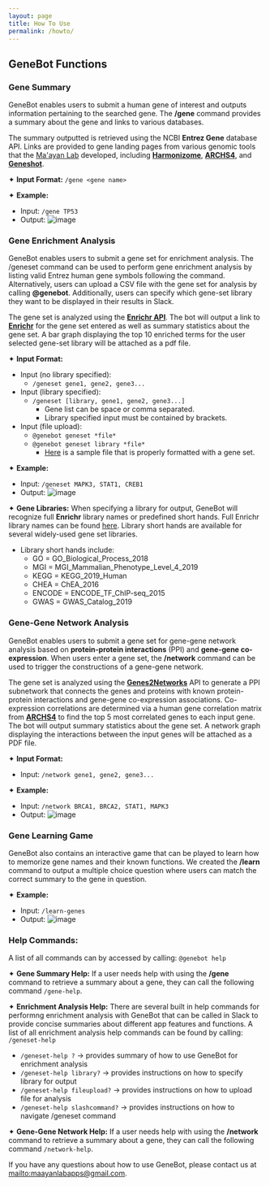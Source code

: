 ```yaml
---
layout: page
title: How To Use
permalink: /howto/
---
```


## GeneBot Functions

### Gene Summary 
GeneBot enables users to submit a human gene of interest and outputs information pertaining to the searched gene. The **/gene** command provides a summary about the gene and links to various databases. 

The summary outputted is retrieved using the NCBI **Entrez Gene** database API. Links are provided to gene landing pages from various genomic tools that the [Ma'ayan Lab](https://labs.icahn.mssm.edu/maayanlab/) developed, including [**Harmonizome**](https://amp.pharm.mssm.edu/Harmonizome/), [**ARCHS4**](https://amp.pharm.mssm.edu/archs4/), and [**Geneshot**](https://amp.pharm.mssm.edu/geneshot/). 

✦ **Input Format:** `/gene <gene name>`

✦ **Example:** 
- Input: `/gene TP53`
- Output: 
![image](assets/images/summary_output.png)

### Gene Enrichment Analysis
GeneBot enables users to submit a gene set for enrichment analysis. The /geneset command can be used to perform gene enrichment analysis by listing valid Entrez human gene symbols following the command. Alternatively, users can upload a CSV file with the gene set for analysis by calling **@genebot**. Additionally, users can specify which gene-set library they want to be displayed in their results in Slack.

The gene set is analyzed using the [**Enrichr API**](https://amp.pharm.mssm.edu/Enrichr/help#api). The bot will output a link to [**Enrichr**](https://amp.pharm.mssm.edu/Enrichr/) for the gene set entered as well as summary statistics about the gene set. A bar graph displaying the top 10 enriched terms for the user selected gene-set library will be attached as a pdf file. 

✦ **Input Format:** 
- Input (no library specified): 
    - `/geneset gene1, gene2, gene3... ` 
- Input (library specified): 
    - `/geneset [library, gene1, gene2, gene3...] ` 
        - Gene list can be space or comma separated.
        - Library specified input must be contained by brackets.
- Input (file upload): 
    - `@genebot geneset *file*` 
    - `@genebot geneset library *file*` 
        - [Here](/samplegenes.csv) is a sample file that is properly formatted with a gene set. 

✦ **Example:** 
- Input: `/geneset MAPK3, STAT1, CREB1`
- Output: 
![image](assets/images/enrichment_output.png)

✦ **Gene Libraries:**
When specifying a library for output, GeneBot will recognize full **Enrichr** library names or predefined short hands. Full Enrichr library names can be found [here](https://amp.pharm.mssm.edu/Enrichr/#stats). Library short hands are available for several widely-used gene set libraries.
- Library short hands include:
    - GO = GO_Biological_Process_2018
    - MGI = MGI_Mammalian_Phenotype_Level_4_2019
    - KEGG = KEGG_2019_Human
    - CHEA = ChEA_2016
    - ENCODE = ENCODE_TF_ChIP-seq_2015
    - GWAS = GWAS_Catalog_2019

### Gene-Gene Network Analysis
GeneBot enables users to submit a gene set for gene-gene network analysis based on **protein-protein interactions** (PPI) and **gene-gene co-expression**. When users enter a gene set, the **/network** command can be used to trigger the constructions of a gene-gene network.

The gene set is analyzed using the [**Genes2Networks**](https://amp.pharm.mssm.edu/G2N/) API to generate a PPI subnetwork that connects the genes and proteins with known protein-protein interactions and gene-gene co-expression associations. Co-expression correlations are determined via a human gene correlation matrix from [**ARCHS4**](https://amp.pharm.mssm.edu/archs4/) to find the top 5 most correlated genes to each input gene. The bot will output summary statistics about the gene set. A network graph displaying the interactions between the input genes will be attached as a PDF file. 

✦ **Input Format:** 
- Input: `/network gene1, gene2, gene3... ` 

✦ **Example:** 
- Input: `/network BRCA1, BRCA2, STAT1, MAPK3`
- Output: 
![image](assets/images/network_output.png)

### Gene Learning Game
GeneBot also contains an interactive game that can be played to learn how to memorize gene names and their known functions. We created the **/learn** command to output a multiple choice question where users can match the correct summary to the gene in question. 

✦ **Example:** 
- Input: `/learn-genes `
- Output: 
![image](assets/images/quiz_output.png)

### Help Commands:
A list of all commands can by accessed by calling: `@genebot help`

✦ **Gene Summary Help:**
If a user needs help with using the **/gene** command to retrieve a summary about a gene, they can call the following command `/gene-help`.

✦ **Enrichment Analysis Help:**
There are several built in help commands for performng enrichment analysis with GeneBot that can be called in Slack to provide concise summaries about different app features and functions. A list of all enrichment analysis help commands can be found by calling: `/geneset-help`

- `/geneset-help ?` → provides summary of how to use GeneBot for enrichment analysis  
- `/geneset-help library?` → provides instructions on how to specify library for output
- `/geneset-help fileupload?` → provides instructions on how to upload file for analysis
- `/geneset-help slashcommand?` → provides instructions on how to navigate /geneset command

✦ **Gene-Gene Network Help:**
If a user needs help with using the **/network** command to retrieve a summary about a gene, they can call the following command `/network-help`.


If you have any questions about how to use GeneBot, please contact us at <mailto:maayanlabapps@gmail.com>.


